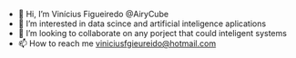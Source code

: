 - 👋 Hi, I’m Vinícius Figueiredo   @AiryCube
- 👀 I’m interested in data scince and artificial inteligence aplications 
- 💞️ I’m looking to collaborate on any porject that could inteligent systems 
- 📫 How to reach me viniciusfgieureido@hotmail.com  

<!---
AiryCube/AiryCube is a ✨ special ✨ repository because its `README.md` (this file) appears on your GitHub profile.
You can click the Preview link to take a look at your changes.
--->

